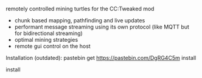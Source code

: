 remotely controlled mining turtles for the CC:Tweaked mod

- chunk based mapping, pathfinding and live updates
- performant message streaming using its own protocol (like MQTT but for bidirectional streaming)
- optimal mining strategies
- remote gui control on the host



Installation (outdated):
pastebin get https://pastebin.com/DgRG4C5m install

install
